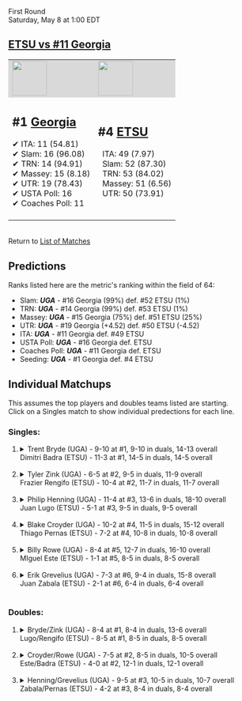 First Round  
Saturday, May 8 at 1:00 EDT
## [ETSU vs #11 Georgia](https://www.ncaa.com/game/5833390) 

<table>  
<tr style="background-color: #d9d9d9 !important"><td><a href="#"><img src="https://www.ncaa.com/sites/default/files/images/logos/schools/g/georgia.70.png" width="70" height="70" /></a></td><td><a href="#"><img src="https://www.ncaa.com/sites/default/files/images/logos/schools/e/east-tenn-st.70.png" width="70" height="70" /></a></td></tr>
<tr><td>  

<h2>#1 <a href="#">Georgia</a></h2>  
&#10004; ITA: 11 (54.81)<br>  
&#10004; Slam: 16 (96.08)<br>  
&#10004; TRN: 14 (94.91)<br>  
&#10004; Massey: 15 (8.18)<br>  
&#10004; UTR: 19 (78.43)<br>  
&#10004; USTA Poll: 16<br>  
&#10004; Coaches Poll: 11<br>  
<br>  

</td><td>  

<h2>#4 <a href="#">ETSU</a></h2>  
&nbsp; ITA: 49 (7.97)<br>  
&nbsp; Slam: 52 (87.30)<br>  
&nbsp; TRN: 53 (84.02)<br>  
&nbsp; Massey: 51 (6.56)<br>  
&nbsp; UTR: 50 (73.91)<br>  
<br>  

</td></tr></table>  


<br>Return to [List of Matches](../index.md)  

## Predictions  

Ranks listed here are the metric's ranking within the field of 64:  
- Slam: ***UGA*** - #16 Georgia (99%) def. #52 ETSU (1%)  
- TRN: ***UGA*** - #14 Georgia (99%) def. #53 ETSU (1%)  
- Massey: ***UGA*** - #15 Georgia (75%) def. #51 ETSU (25%)  
- UTR: ***UGA*** - #19 Georgia (+4.52) def. #50 ETSU (-4.52)  
- ITA: ***UGA*** - #11 Georgia def. #49 ETSU  
- USTA Poll: ***UGA*** - #16 Georgia def. ETSU  
- Coaches Poll: ***UGA*** - #11 Georgia def. ETSU  
- Seeding: ***UGA*** - #1 Georgia def. #4 ETSU  

## Individual Matchups  
This assumes the top players and doubles teams listed are starting.  
Click on a Singles match to show individual predections for each line.  
### Singles:  

<ol>
<li><details>
<summary markdown="span">Trent Bryde (UGA) - 9-10 at #1, 9-10 in duals, 14-13 overall<br>Dimitri Badra (ETSU) - 11-3 at #1, 14-5 in duals, 14-5 overall</summary>
<h4>Predictions</h4><ul>
<li>Slam: <b><i>UGA</i></b> - Bryde (85%) def. Badra (15%)</li>  
<li>TRN: <b><i>UGA</i></b> - Bryde (79%) def. Badra (21%)</li>  
<li>Massey: <b><i>UGA</i></b> - Bryde (75%) def. Badra (25%)</li>  
<li>UTR: <b><i>UGA</i></b> - Bryde (88%) def. Badra (12%)</li>  
<li>ITA: <b><i>UGA</i></b> - Bryde (36.71) def. Badra (10.52)</li>  
</ul></details>&nbsp;</li>
<li><details>
<summary markdown="span">Tyler Zink (UGA) - 6-5 at #2, 9-5 in duals, 11-9 overall<br>Frazier Rengifo (ETSU) - 10-4 at #2, 11-7 in duals, 11-7 overall</summary>
<h4>Predictions</h4><ul>
<li>Slam: <b><i>UGA</i></b> - Zink (90%) def. Rengifo (10%)</li>  
<li>TRN: <b><i>UGA</i></b> - Zink (93%) def. Rengifo (7%)</li>  
<li>Massey: <b><i>UGA</i></b> - Zink (75%) def. Rengifo (25%)</li>  
<li>UTR: <b><i>UGA</i></b> - Zink (91%) def. Rengifo (9%)</li>  
<li>ITA: <b><i>UGA</i></b> - Zink (25.30) def. Rengifo (2.55)</li>  
</ul></details>&nbsp;</li>
<li><details>
<summary markdown="span">Philip Henning (UGA) - 11-4 at #3, 13-6 in duals, 18-10 overall<br>Juan Lugo (ETSU) - 5-1 at #3, 9-5 in duals, 9-5 overall</summary>
<h4>Predictions</h4><ul>
<li>Slam: <b><i>UGA</i></b> - Henning (96%) def. Lugo (4%)</li>  
<li>TRN: <b><i>UGA</i></b> - Henning (97%) def. Lugo (3%)</li>  
<li>Massey: <b><i>UGA</i></b> - Henning (75%) def. Lugo (25%)</li>  
<li>UTR: <b><i>UGA</i></b> - Henning (94%) def. Lugo (6%)</li>  
<li>ITA: <b><i>UGA</i></b> - Henning (31.73) def. Lugo (2.15)</li>  
</ul></details>&nbsp;</li>
<li><details>
<summary markdown="span">Blake Croyder (UGA) - 10-2 at #4, 11-5 in duals, 15-12 overall<br>Thiago Pernas (ETSU) - 7-2 at #4, 10-8 in duals, 10-8 overall</summary>
<h4>Predictions</h4><ul>
<li>Slam: <b><i>UGA</i></b> - Croyder (93%) def. Pernas (7%)</li>  
<li>TRN: <b><i>UGA</i></b> - Croyder (96%) def. Pernas (4%)</li>  
<li>Massey: <b><i>UGA</i></b> - Croyder (75%) def. Pernas (25%)</li>  
<li>UTR: <b><i>UGA</i></b> - Croyder (91%) def. Pernas (9%)</li>  
<li>ITA: <b><i>UGA</i></b> - Croyder (4.08) def. Pernas (1.71)</li>  
</ul></details>&nbsp;</li>
<li><details>
<summary markdown="span">Billy Rowe (UGA) - 8-4 at #5, 12-7 in duals, 16-10 overall<br>MIguel Este (ETSU) - 1-1 at #5, 8-5 in duals, 8-5 overall</summary>
<h4>Predictions</h4><ul>
<li>Slam: <b><i>UGA</i></b> - Rowe (98%) def. Este (2%)</li>  
<li>TRN: <b><i>UGA</i></b> - Rowe (99%) def. Este (1%)</li>  
<li>Massey: <b><i>UGA</i></b> - Rowe (75%) def. Este (25%)</li>  
<li>UTR: <b><i>UGA</i></b> - Rowe (96%) def. Este (4%)</li>  
<li>ITA: <b><i>ETSU</i></b> - Este (2.15) def. Rowe (1.84)</li>  
</ul></details>&nbsp;</li>
<li><details>
<summary markdown="span">Erik Grevelius (UGA) - 7-3 at #6, 9-4 in duals, 15-8 overall<br>Juan Zabala (ETSU) - 2-1 at #6, 6-4 in duals, 6-4 overall</summary>
<h4>Predictions</h4><ul>
<li>Slam: <b><i>UGA</i></b> - Grevelius (96%) def. Zabala (4%)</li>  
<li>TRN: <b><i>UGA</i></b> - Grevelius (97%) def. Zabala (3%)</li>  
<li>Massey: <b><i>UGA</i></b> - Grevelius (75%) def. Zabala (25%)</li>  
<li>UTR: <b><i>UGA</i></b> - Grevelius (99%) def. Zabala (1%)</li>  
<li>ITA: <b><i>UGA</i></b> - Grevelius (2.48) def. Zabala (1.96)</li>  
</ul></details>&nbsp;</li>
</ol>

### Doubles:  

<ol>
<li><details>
<summary markdown="span">Bryde/Zink (UGA) - 8-4 at #1, 8-4 in duals, 13-6 overall<br>Lugo/Rengifo (ETSU) - 8-5 at #1, 8-5 in duals, 8-5 overall</summary>
We don't have any metrics for doubles matches</details>&nbsp;</li>
<li><details>
<summary markdown="span">Croyder/Rowe (UGA) - 7-5 at #2, 8-5 in duals, 10-5 overall<br>Este/Badra (ETSU) - 4-0 at #2, 12-1 in duals, 12-1 overall</summary>
We don't have any metrics for doubles matches</details>&nbsp;</li>
<li><details>
<summary markdown="span">Henning/Grevelius (UGA) - 9-5 at #3, 10-5 in duals, 10-7 overall<br>Zabala/Pernas (ETSU) - 4-2 at #3, 8-4 in duals, 8-4 overall</summary>
We don't have any metrics for doubles matches</details>&nbsp;</li>
</ol>